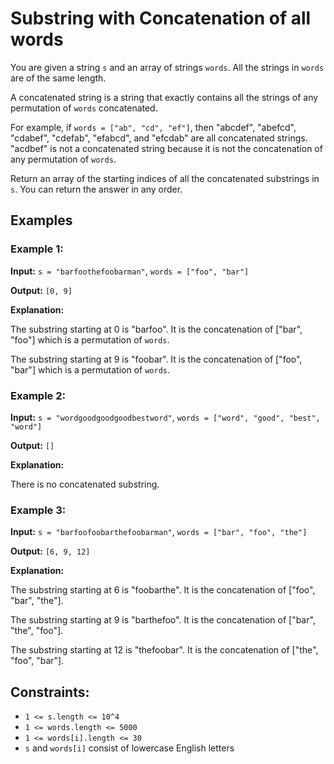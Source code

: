# Substring with Concatenation of all words

You are given a string `s` and an array of strings `words`. All the strings in `words` are of the same length.

A concatenated string is a string that exactly contains all the strings of any permutation of `words` concatenated.

For example, if `words = ["ab", "cd", "ef"]`, then "abcdef", "abefcd", "cdabef", "cdefab", "efabcd", and "efcdab" are all concatenated strings. "acdbef" is not a concatenated string because it is not the concatenation of any permutation of `words`.

Return an array of the starting indices of all the concatenated substrings in `s`. You can return the answer in any order.

## Examples

### Example 1:

**Input:** `s = "barfoothefoobarman"`, `words = ["foo", "bar"]`

**Output:** `[0, 9]`

**Explanation:**

The substring starting at 0 is "barfoo". It is the concatenation of ["bar", "foo"] which is a permutation of `words`.

The substring starting at 9 is "foobar". It is the concatenation of ["foo", "bar"] which is a permutation of `words`.

### Example 2:

**Input:** `s = "wordgoodgoodgoodbestword"`, `words = ["word", "good", "best", "word"]`

**Output:** `[]`

**Explanation:**

There is no concatenated substring.

### Example 3:

**Input:** `s = "barfoofoobarthefoobarman"`, `words = ["bar", "foo", "the"]`

**Output:** `[6, 9, 12]`

**Explanation:**

The substring starting at 6 is "foobarthe". It is the concatenation of ["foo", "bar", "the"].

The substring starting at 9 is "barthefoo". It is the concatenation of ["bar", "the", "foo"].

The substring starting at 12 is "thefoobar". It is the concatenation of ["the", "foo", "bar"].

## Constraints:

- `1 <= s.length <= 10^4`
- `1 <= words.length <= 5000`
- `1 <= words[i].length <= 30`
- `s` and `words[i]` consist of lowercase English letters
